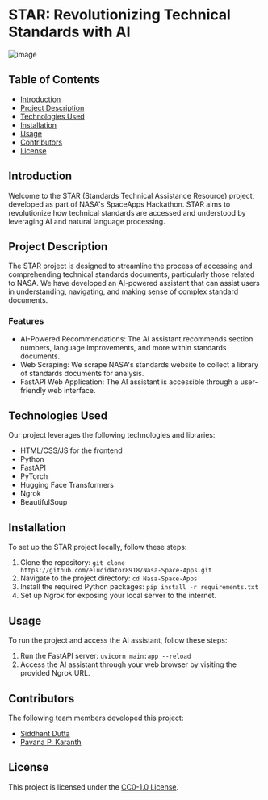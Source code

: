 # STAR: Revolutionizing Technical Standards with AI

![image](https://github.com/elucidator8918/Nasa-Space-Apps/assets/113273376/93ad87b2-0c8e-4465-b15f-c6f4e2ffa922)

## Table of Contents
- [Introduction](#introduction)
- [Project Description](#project-description)
- [Technologies Used](#technologies-used)
- [Installation](#installation)
- [Usage](#usage)
- [Contributors](#contributors)
- [License](#license)

## Introduction

Welcome to the STAR (Standards Technical Assistance Resource) project, developed as part of NASA's SpaceApps Hackathon. STAR aims to revolutionize how technical standards are accessed and understood by leveraging AI and natural language processing.

## Project Description

The STAR project is designed to streamline the process of accessing and comprehending technical standards documents, particularly those related to NASA. We have developed an AI-powered assistant that can assist users in understanding, navigating, and making sense of complex standard documents.

### Features
- AI-Powered Recommendations: The AI assistant recommends section numbers, language improvements, and more within standards documents.
- Web Scraping: We scrape NASA's standards website to collect a library of standards documents for analysis.
- FastAPI Web Application: The AI assistant is accessible through a user-friendly web interface.

## Technologies Used

Our project leverages the following technologies and libraries:
- HTML/CSS/JS for the frontend
- Python
- FastAPI
- PyTorch
- Hugging Face Transformers
- Ngrok
- BeautifulSoup

## Installation

To set up the STAR project locally, follow these steps:

1. Clone the repository: `git clone https://github.com/elucidator8918/Nasa-Space-Apps.git`
2. Navigate to the project directory: `cd Nasa-Space-Apps`
3. Install the required Python packages: `pip install -r requirements.txt`
4. Set up Ngrok for exposing your local server to the internet.

## Usage

To run the project and access the AI assistant, follow these steps:

1. Run the FastAPI server: `uvicorn main:app --reload`
2. Access the AI assistant through your web browser by visiting the provided Ngrok URL.

## Contributors

The following team members developed this project:
- [Siddhant Dutta](https://github.com/elucidator8918)
- [Pavana P. Karanth](https://github.com/Pavana-karanth)

## License

This project is licensed under the [CC0-1.0 License](LICENSE).
